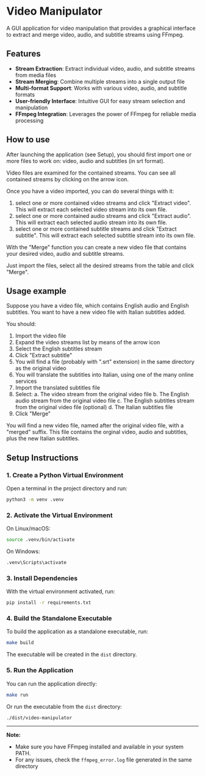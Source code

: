# Video Manipulator

A GUI application for video manipulation that provides a graphical interface to extract and merge video, audio, and subtitle streams using FFmpeg.

## Features

- **Stream Extraction**: Extract individual video, audio, and subtitle streams from media files
- **Stream Merging**: Combine multiple streams into a single output file
- **Multi-format Support**: Works with various video, audio, and subtitle formats
- **User-friendly Interface**: Intuitive GUI for easy stream selection and manipulation
- **FFmpeg Integration**: Leverages the power of FFmpeg for reliable media processing

## How to use

After launching the application (see Setup), you should first import one or more files to work on: video, audio and subtitles (in srt format).

Video files are examined for the contained streams.
You can see all contained streams by clicking on the arrow icon.

Once you have a video imported, you can do several things with it:
1. select one or more contained video streams and click "Extract video". This will extract each selected video stream into its own file.
2. select one or more contained audio streams and click "Extract audio". This will extract each selected audio stream into its own file.
3. select one or more contained subtitle streams and click "Extract subtitle". This will extract each selected subtitle stream into its own file.

With the "Merge" function you can create a new video file that contains your desired video, audio and subtitle streams.

Just import the files, select all the desired  streams from the table and click "Merge".

## Usage example

Suppose you have a video file, which contains English audio and English subtitles.
You want to have a new video file with Italian subtitles added.

You should:
1. Import the video file
2. Expand the video streams list by means of the arrow icon
3. Select the English subtitles stream
4. Click "Extract subtitle"
5. You will find a file (probably with ".srt" extension) in the same directory as the original video
6. You will translate the subtitles into Italian, using one of the many online services
7. Import the translated subtitles file
8. Select:
  a. The video stream from the original video file
  b. The English audio stream from the original video file
  c. The English subtitles stream from the original video file (optional)
  d. The Italian subtitles file
9. Click "Merge"

You will find a new video file, named after the original video file, with a "merged" suffix.
This file contains the orginal video, audio and subtitles, plus the new Italian subtitles.

## Setup Instructions

### 1. Create a Python Virtual Environment

Open a terminal in the project directory and run:

```sh
python3 -m venv .venv
```

### 2. Activate the Virtual Environment

On Linux/macOS:
```sh
source .venv/bin/activate
```

On Windows:
```sh
.venv\Scripts\activate
```

### 3. Install Dependencies

With the virtual environment activated, run:

```sh
pip install -r requirements.txt
```

### 4. Build the Standalone Executable

To build the application as a standalone executable, run:

```sh
make build
```

The executable will be created in the `dist` directory.

### 5. Run the Application

You can run the application directly:

```sh
make run
```

Or run the executable from the `dist` directory:

```sh
./dist/video-manipulator
```

---

**Note:**  
- Make sure you have FFmpeg installed and available in your system PATH.
- For any issues, check the `ffmpeg_error.log` file generated in the same directory
